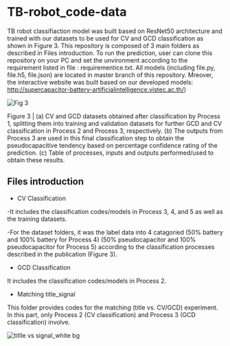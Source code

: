 # TB-robot_code-data
TB robot classifiaction model was built based on ResNet50 architecture and trained with our datasets to be used for CV and GCD classification as shown in Figure 3. 
This repository is composed of 3 main folders as described in Files introduction.
To run the prediction, user can clone this repository on your PC and set the unvironment according to the requirement listed in file : requirementice.txt. All models (including file.py, file.h5, file.json) are located in master branch of this repository. 
 Mreover, the interactive website was built based on our developed models: http://supercapacitor-battery-artificialintelligence.vistec.ac.th/) 
 
![Fig 3](https://user-images.githubusercontent.com/120438949/208368176-1fccebe0-250b-4e53-b4f6-4fc655d12c06.png)

Figure 3 | (a) CV and GCD datasets obtained after classification by Process 1, splitting them
into training and validation datasets for further GCD and CV classification in Process 2 and
Process 3, respectively. (b) The outputs from Process 3 are used in this final classification step
to obtain the pseudocapacitive tendency based on percentage confidence rating of the
prediction. (c) Table of processes, inputs and outputs performed/used to obtain these results.

## Files introduction

- CV Classification

-It includes the classification codes/models in Process 3, 4, and 5 as well as the training datasets.

-For the dataset folders, it was the label data into 4 catagoried (50% battery and 100% battery for Process 4) (50% pseudocapacitor and 100% pseudocapacitor for Process 5) according to the classification processes described in the publication (Figure 3).

- GCD Classification

It includes the classification codes/models in Process 2.

- Matching title_signal

This folder provides codes for the matching (title vs. CV/GCD) experiment.
In this part, only Process 2 (CV classification) and Process 3 (GCD classification) involve.


![titlle vs signal_white bg](https://user-images.githubusercontent.com/120438949/208585406-b72b6385-783f-4aea-a054-3a2ab0ff7135.png)
